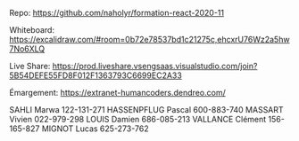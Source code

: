 Repo:
https://github.com/naholyr/formation-react-2020-11

Whiteboard:
https://excalidraw.com/#room=0b72e78537bd1c21275c,ehcxrU76Wz2a5hw7No6XLQ

Live Share:
https://prod.liveshare.vsengsaas.visualstudio.com/join?5B54DEFE55FD8F012F1363793C6699EC2A33

Émargement:
https://extranet-humancoders.dendreo.com/

SAHLI Marwa         122-131-271
HASSENPFLUG Pascal  600-883-740
MASSART Vivien      022-979-298
LOUIS Damien        686-085-213
VALLANCE Clément    156-165-827
MIGNOT Lucas        625-273-762
